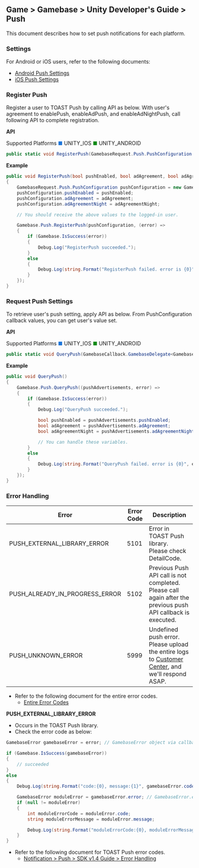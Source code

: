 ## Game > Gamebase > Unity Developer's Guide > Push

This document describes how to set push notifications for each platform.

### Settings


For Android or iOS users, refer to the following documents:<br/>

* [Android Push Settings](aos-push#settings)<br/>
* [iOS Push Settings](ios-push#settings)


### Register Push

Register a user to TOAST Push by calling API as below.
With user&#39;s agreement to enablePush, enableAdPush, and enableAdNightPush, call following API to complete registration.


**API**

Supported Platforms
<span style="color:#1D76DB; font-size: 10pt">■</span> UNITY_IOS
<span style="color:#0E8A16; font-size: 10pt">■</span> UNITY_ANDROID

```cs
public static void RegisterPush(GamebaseRequest.Push.PushConfiguration pushConfiguration, GamebaseCallback.ErrorDelegate callback)
```

**Example**

```cs
public void RegisterPush(bool pushEnabled, bool adAgreement, bool adAgreementNight)
{
    GamebaseRequest.Push.PushConfiguration pushConfiguration = new GamebaseRequest.Push.PushConfiguration();
    pushConfiguration.pushEnabled = pushEnabled;
    pushConfiguration.adAgreement = adAgreement;
    pushConfiguration.adAgreementNight = adAgreementNight;

	// You should receive the above values to the logged-in user.

    Gamebase.Push.RegisterPush(pushConfiguration, (error) =>
    {
        if (Gamebase.IsSuccess(error))
        {
        	Debug.Log("RegisterPush succeeded.");
        }
        else
        {
            Debug.Log(string.Format("RegisterPush failed. error is {0}", error));
        }
    });
}
```

### Request Push Settings

To retrieve user's push setting, apply API as below.
From PushConfiguration callback values, you can get user's value set.

**API**

Supported Platforms
<span style="color:#1D76DB; font-size: 10pt">■</span> UNITY_IOS
<span style="color:#0E8A16; font-size: 10pt">■</span> UNITY_ANDROID

```cs
public static void QueryPush(GamebaseCallback.GamebaseDelegate<GamebaseResponse.Push.PushConfiguration> callback)
```

**Example**

```cs
public void QueryPush()
{
    Gamebase.Push.QueryPush((pushAdvertisements, error) =>
    {
        if (Gamebase.IsSuccess(error))
        {
            Debug.Log("QueryPush succeeded.");

            bool pushEnabled = pushAdvertisements.pushEnabled;
            bool adAgreement = pushAdvertisements.adAgreement;
            bool adAgreementNight = pushAdvertisements.adAgreementNight;

            // You can handle these variables.
        }
        else
        {
            Debug.Log(string.Format("QueryPush failed. error is {0}", error));
        }
    });
}
```

### Error Handling

| Error                          | Error Code | Description                              |
| ------------------------------ | ---------- | ---------------------------------------- |
| PUSH_EXTERNAL_LIBRARY_ERROR    | 5101       | Error in TOAST Push library.<br/>Please check DetailCode. |
| PUSH_ALREADY_IN_PROGRESS_ERROR | 5102 | Previous Push API call is not completed.<br/>Please call again after the previous push API callback is executed.  |
| PUSH_UNKNOWN_ERROR             | 5999       | Undefined push error.<br/>Please upload the entire logs to [Customer Center](https://toast.com/support/inquiry), and we'll respond ASAP. |

* Refer to the following document for the entire error codes.
    * [Entire Error Codes](./error-code/#client-sdk)

**PUSH_EXTERNAL_LIBRARY_ERROR**

* Occurs in the TOAST Push library.
* Check the error code as below:

```cs
GamebaseError gamebaseError = error; // GamebaseError object via callback

if (Gamebase.IsSuccess(gamebaseError))
{
    // succeeded
}
else
{
    Debug.Log(string.Format("code:{0}, message:{1}", gamebaseError.code, gamebaseError.message));

    GamebaseError moduleError = gamebaseError.error; // GamebaseError.error object from external module
    if (null != moduleError)
    {
        int moduleErrorCode = moduleError.code;
        string moduleErrorMessage = moduleError.message;

        Debug.Log(string.Format("moduleErrorCode:{0}, moduleErrorMessage:{1}", moduleErrorCode, moduleErrorMessage));
    }
}
```

* Refer to the following document for TOAST Push error codes.
    * [Notification > Push > SDK v1.4 Guide > Error Handling](/Notification/Push/en/Client%20SDK%20Guide/#_10)


